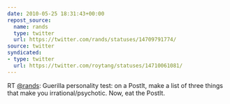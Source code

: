 ```yaml
---
date: 2010-05-25 18:31:43+00:00
repost_source:
  name: rands
  type: twitter
  url: https://twitter.com/rands/statuses/14709791774/
source: twitter
syndicated:
- type: twitter
  url: https://twitter.com/roytang/statuses/14710061081/
---
```


RT [@rands](https://twitter.com/rands/): Guerilla personality test: on a PostIt, make a list of three things that make you irrational/psychotic. Now, eat the PostIt.